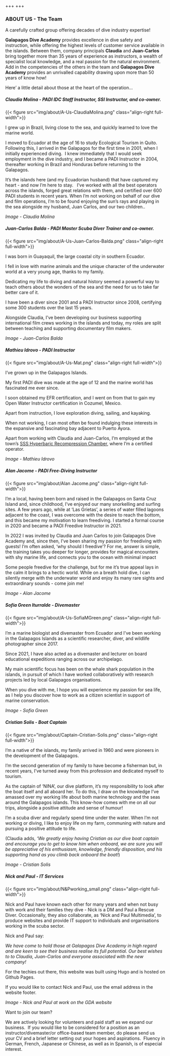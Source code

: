 +++
+++

### ABOUT US - The Team

<span class="strapline">A carefully crafted group offering decades of dive industry expertise! </span>


**Galapagos Dive Academy** provides excellence in dive safety and instruction, while offering the highest levels of customer service available in the islands.  Between them, company principals **Claudia** and **Juan-Carlos** bring together more than 35 years of experience as instructors, a wealth of specialist local knowledge, and a real passion for the natural environment. Add in the competencies of the others in the team and **Galapagos Dive Academy** provides an unrivalled capability drawing upon more than 50 years of know how!

Here’ a little detail about those at the heart of the operation...
 
##### Claudia Molina - PADI IDC Staff Instructor, SSI Instructor, and co-owner.

{{< figure src="img/about/A-Us-ClaudiaMolina.png" class="align-right full-width">}}

I grew up in Brazil, living close to the sea, and quickly learned to love the marine world.  

I moved to Ecuador at the age of 16 to study Ecological Tourism in Quito.  Following this, I arrived in the Galapagos for the first time in 2001, when I initially experienced diving.  I knew immediately that I would seek employment in the dive industry, and I became a PADI Instructor in 2004, thereafter working in Brazil and Honduras before returning to the Galapagos.  

It’s the islands here (and my Ecuadorian husband) that have captured my heart - and now I’m here to stay.
 
I’ve worked with all the best operators across the islands, forged great relations with them, and certified over 600 PADI students in recent years. When I’m not working on behalf of our dive and film operations, I’m to be found enjoying the sun’s rays and playing in the sea alongside my husband, Juan Carlos, and our two children..

*Image - Claudia Molina*

<div class="grey-bar"></div>

##### Juan-Carlos Balda - PADI Master Scuba Diver Trainer and co-owner.

{{< figure src="img/about/A-Us-Juan-Carlos-Balda.png" class="align-right full-width">}}

I was born in Guayaquil, the large coastal city in southern Ecuador.

I fell in love with marine animals and the unique character of the underwater world at a very young age, thanks to my family.  

Dedicating my life to diving and natural history seemed a powerful way to teach others about the wonders of the sea and the need for us to take far better care of it.   

I have been a diver since 2001 and a PADI Instructor since 2008, certifying some 300 students over the last 15 years.  

Alongside Claudia, I’ve been developing our business supporting international film crews working in the islands and today, my roles are split between teaching and supporting documentary film makers.

*Image - Juan-Carlos Balda*

<div class="grey-bar"></div>

##### Mathieu Idrovo - PADI Instructor 

{{< figure src="img/about/A-Us-Mat.png" class="align-right full-width">}}

I’ve grown up in the Galapagos Islands. 

My first PADI dive was made at the age of 12 and the marine world has fascinated me ever since.  

I soon obtained my EFR certification, and I went on from that to gain my Open Water Instructor certification in Cozumel, Mexico.

Apart from instruction, I love exploration diving, sailing, and kayaking.

When not working, I can most often be found indulging these interests in the expansive and fascinating bay adjacent to Puerto Ayora.

Apart from working with Claudia and Juan-Carlos, I’m employed at the town’s [SSS Hyperbaric Recompression Chamber](https://www.sssnetwork.com/pages/galapagoshome.html),  where I’m a certified operator. 

*Image - Mathieu Idrovo*

<div class="grey-bar"></div>

##### Alan Jacome - PADI Free-Diving Instructor

{{< figure src="img/about/Alan Jacome.png" class="align-right full-width">}}

I’m a local, having been born and raised in the Galapagos on Santa Cruz Island and, since childhood, I’ve enjoyed our many snorkelling and surfing sites. A few years ago, while at ‘Las Grietas’, a series of water filled lagoons adjacent to the coast, I was overcome with the desire to reach the bottom, and this became my motivation to learn freediving. I started a formal course in 2020 and became a PADI Freedive Instructor in 2021. 

In 2022 I was invited by Claudia and Juan Carlos to join Galapagos Dive Academy and, since then, I’ve been sharing my passion for freediving with guests! I’m often asked, ‘why should I freedive’? For me, answer is simple, the training takes you deeper for longer, provides for magical encounters with shy marine life, and connects you to the ocean with minimal impact 

Some people freedive for the challenge, but for me it’s true appeal lays in the calm it brings to a hectic world. While on a breath hold dive, I can silently merge with the underwater world and enjoy its many rare sights and extraordinary sounds - come join me!

*Image - Alan Jacome*

<div class="grey-bar"></div>

##### Sofía Green Iturralde - Divemaster

{{< figure src="img/about/A-Us-SofiaMGreen.png" class="align-right full-width">}}

I’m a marine biologist and divemaster from Ecuador and I’ve been working in the Galapagos Islands as a scientific researcher, diver, and wildlife photographer since 2017.

Since 2021, I have also acted as a divemaster and lecturer on board educational expeditions ranging across our archipelago.

My main scientific focus has been on the whale shark population in the islands, in pursuit of which I have worked collaboratively with research projects led by local Galapagos organisations.

When you dive with me, I hope you will experience my passion for sea life, as I help you discover how to work as a citizen scientist in support of marine conservation.
 

*Image - Sofia Green*

<div class="grey-bar"></div>

##### Cristian Solis - Boat Captain

{{< figure src="img/about/Captain-Cristian-Solis.png" class="align-right full-width">}}

I’m a native of the islands, my family arrived in 1960 and were pioneers in the development of the Galapagos.

I’m the second generation of my family to have become a fisherman but, in recent years, I’ve turned away from this profession and dedicated myself to tourism.

As the captain of ‘NINA’, our dive platform, it’s my responsibility to look after the boat itself and all aboard her. To do this, I draw on the knowledge I’ve amassed over my working life about both marine technology and the seas around the Galapagos islands.  This know-how comes with me on all our trips, alongside a positive attitude and sense of humour!

I’m a scuba diver and regularly spend time under the water. When I’m not working or diving, I like to enjoy life on my farm, communing with nature and pursuing a positive attitude to life.

(Claudia adds, *‘We greatly enjoy having Cristian as our dive boat captain and encourage you to get to know him when onboard, we are sure you will be appreciative of his enthusiasm, knowledge, friendly disposition, and his supporting hand as you climb back onboard the boat!*)


*Image - Cristian Solis*

<div class="grey-bar"></div>

##### Nick and Paul - IT Services

{{< figure src="img/about/N&Pworking_small.png" class="align-right full-width">}}

Nick and Paul have known each other for many years and when not busy with work and their families they dive - Nick is a DM and Paul a Rescue Diver. Occasionally, they also collaborate, as ‘Nick and Paul Multimedia’, to produce websites and provide IT support to individuals and organisations working in the scuba sector.

Nick and Paul say:

 *We have come to hold those at Galapagos Dive Academy in high regard and are keen to see their business realise its full potential.  Our best wishes to to Claudia, Juan-Carlos and everyone associated with the new company!*

For the techies out there, this website was built using Hugo and is hosted on Github Pages. 

If you would like to contact Nick and Paul, use the email address in the website footer.

*Image - Nick and Paul at work on the GDA website*

<div class="grey-bar"></div>

<span class="strapline">Want to join our team? </span>

We are actively looking for volunteers and paid staff as we expand our business.  If you would like to be considered for a position as an instructor/divemaster/or office-based team member, do please send us your CV and a brief letter setting out your hopes and aspirations.  Fluency in German, French, Japanese or Chinese, as well as in Spanish, is of especial interest.

